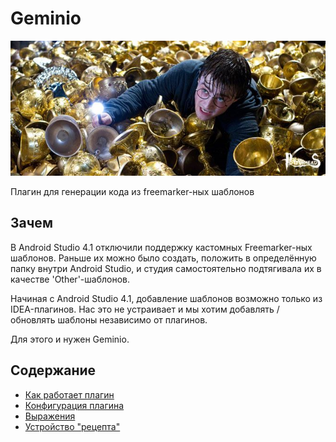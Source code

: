 # Geminio

![Geminio](/plugins/hh-geminio/img/Geminio.png)

Плагин для генерации кода из freemarker-ных шаблонов

## Зачем

В Android Studio 4.1 отключили поддержку кастомных Freemarker-ных шаблонов. Раньше их можно было создать, положить в
определённую папку внутри Android Studio, и студия самостоятельно подтягивала их в качестве 'Other'-шаблонов.

Начиная с Android Studio 4.1, добавление шаблонов возможно только из IDEA-плагинов. Нас это не устраивает и мы хотим
добавлять / обновлять шаблоны независимо от плагинов.

Для этого и нужен Geminio.

## Содержание

- [Как работает плагин](/plugins/hh-geminio/docs/ru/HOW_IT_WORKS.md)
- [Конфигурация плагина](/plugins/hh-geminio/docs/ru/PLUGIN_CONFIG.md)
- [Выражения](/plugins/hh-geminio/docs/ru/EXPRESSIONS.md)
- [Устройство "рецепта"](/plugins/hh-geminio/docs/ru/RECIPE_CONTENT.md)
